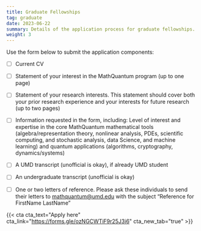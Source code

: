 ```yaml
---
title: Graduate Fellowships
tag: graduate
date: 2023-06-22
summary: Details of the application process for graduate fellowships.
weight: 3
---
```


Use the form below to submit the application components:
- [ ] Current CV
- [ ] Statement of your interest in the MathQuantum program (up to one page)
- [ ] Statement of your research interests. This statement should cover both your prior research experience and your interests for future research (up to two pages)
- [ ] Information requested in the form, including: Level of interest and expertise in the core MathQuantum mathematical tools (algebra/representation theory, nonlinear analysis, PDEs, scientific computing, and stochastic analysis, data Science, and machine learning) and quantum applications (algorithms, cryptography, dynamics/systems)
- [ ] A UMD transcript (unofficial is okay), if already UMD student
- [ ] An undergraduate transcript (unofficial is okay)
- [ ] One or two letters of reference. Please ask these individuals to send their letters to mathquantum@umd.edu with the subject “Reference for FirstName LastName”


{{< cta cta_text="Apply here" cta_link="https://forms.gle/ozNGCWTiF9r25J3i6" cta_new_tab="true" >}}
